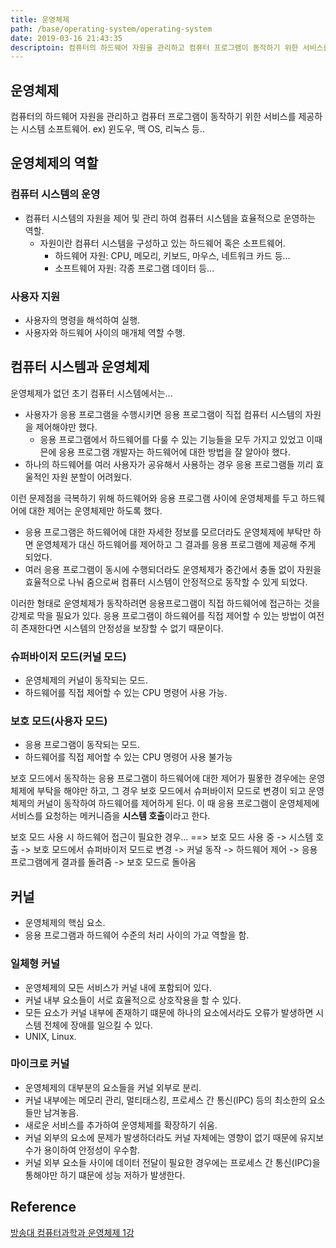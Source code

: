 ```yaml
---
title: 운영체제
path: /base/operating-system/operating-system
date: 2019-03-16 21:43:35
descriptoin: 컴퓨터의 하드웨어 자원을 관리하고 컴퓨터 프로그램이 동작하기 위한 서비스를 제공하는 시스템 소프트웨어.
---
```


## 운영체제

컴퓨터의 하드웨어 자원을 관리하고 컴퓨터 프로그램이 동작하기 위한 서비스를 제공하는 시스템 소프트웨어.
ex) 윈도우, 맥 OS, 리눅스 등..

## 운영체제의 역할

### 컴퓨터 시스템의 운영

- 컴퓨터 시스템의 자원을 제어 및 관리 하여 컴퓨터 시스템을 효율적으로 운영하는 역할.
  - 자원이란 컴퓨터 시스템을 구성하고 있는 하드웨어 혹은 소프트웨어.
    - 하드웨어 자원: CPU, 메모리, 키보드, 마우스, 네트워크 카드 등...
    - 소프트웨어 자원: 각종 프로그램 데이터 등...

### 사용자 지원

- 사용자의 명령을 해석하여 실행.
- 사용자와 하드웨어 사이의 매개체 역할 수행.

## 컴퓨터 시스템과 운영체제

운영체제가 없던 초기 컴퓨터 시스템에서는...

- 사용자가 응용 프로그램을 수행시키면 응용 프로그램이 직접 컴퓨터 시스템의 자원을 제어해야만 했다.
  - 응용 프로그램에서 하드웨어를 다룰 수 있는 기능들을 모두 가지고 있었고 이때믄에 응용 프로그램 개발자는 하드웨어에 대한 방법을 잘 알아야 했다.
- 하나의 하드웨어를 여러 사용자가 공유해서 사용하는 경우 응용 프로그램들 끼리 효울적인 자원 분할이 어려웠다.

이런 문제점을 극복하기 위해 하드웨어와 응용 프로그램 사이에 운영체제를 두고 하드웨어에 대한 제어는 운영체제만 하도록 했다.

- 응용 프로그램은 하드웨어에 대한 자세한 정보를 모르더라도 운영체제에 부탁만 하면 운영체제가 대신 하드웨어를 제어하고 그 결과를 응용 프로그램에 제공해 주게 되었다.
- 여러 응용 프로그램이 동시에 수행되더라도 운영체제가 중간에서 충돌 없이 자원을 효율적으로 나눠 줌으로써 컴퓨터 시스템이 안정적으로 동작할 수 있게 되었다.

이러한 형태로 운영체제가 동작하려면 응용프로그램이 직접 하드웨어에 접근하는 것을 강제로 막을 필요가 있다. 응용 프로그램이 하드웨어를 직접 제어할 수 있는 방법이 여전히 존재한다면 시스템의 안정성을 보장할 수 없기 때문이다.

### 슈퍼바이저 모드(커널 모드)

- 운영체제의 커널이 동작되는 모드.
- 하드웨어를 직접 제어할 수 있는 CPU 명령어 사용 가능.

### 보호 모드(사용자 모드)

- 응용 프로그램이 동작되는 모드.
- 하드웨어를 직접 제어할 수 있는 CPU 명령어 사용 불가능

보호 모드에서 동작하는 응용 프로그램이 하드웨어에 대한 제어가 필욯한 경우에는 운영체제에 부탁을 해야만 하고, 그 경우 보호 모드에서 슈퍼바이저 모드로 변경이 되고 운영체제의 커널이 동작하여 하드웨어를 제어하게 된다.
이 때 응용 프로그램이 운영체제에 서비스를 요청하는 메커니즘을 **시스템 호출**이라고 한다.

보호 모드 사용 시 하드웨어 접근이 필요한 경우...
==> 보호 모드 사용 중 -> 시스템 호출 -> 보호 모드에서 슈퍼바이저 모드로 변경 -> 커널 동작 -> 하드웨어 제어 -> 응용 프로그램에게 결과를 돌려줌 -> 보호 모드로 돌아옴

## 커널

- 운영체제의 핵심 요소.
- 응용 프로그램과 하드웨어 수준의 처리 사이의 가교 역할을 함.

### 일체형 커널

- 운영체제의 모든 서비스가 커널 내에 포함되어 있다.
- 커널 내부 요소들이 서로 효율적으로 상호작용을 할 수 있다.
- 모든 요소가 커널 내부에 존재하기 떄문에 하나의 요소에서라도 오류가 발생하면 시스템 전체에 장애를 일으킬 수 있다.
- UNIX, Linux.

### 마이크로 커널

- 운영체제의 대부분의 요소들을 커널 외부로 분리.
- 커널 내부에는 메모리 관리, 멀티태스킹, 프로세스 간 통신(IPC) 등의 최소한의 요소들만 남겨놓음.
- 새로운 서비스를 추가하여 운영체제를 확장하기 쉬움.
- 커널 외부의 요소에 문제가 발생하더라도 커널 자체에는 영향이 없기 때문에 유지보수가 용이하여 안정성이 우수함.
- 커널 외부 요소들 사이에 데이터 전달이 필요한 경우에는 프로세스 간 통신(IPC)을 통해야만 하기 떄문에 성능 저하가 발생한다.

## Reference

[방송대 컴퓨터과학과 운영체제 1강](http://press.knou.ac.kr/goods/textBookView.do?condCmdtCode=9788920017322&condLscValue=001&condYr=&condSmst=)
